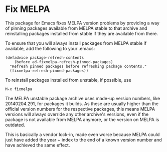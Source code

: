 # Fix MELPA

This package for Emacs fixes MELPA version problems by providing a way
of pinning packages available from MELPA stable to that archive and
reinstalling packages installed from stable if they are available from
there.

To ensure that you will always install packages from MELPA stable
if available, add the following to your .emacs:

```Lisp
(defadvice package-refresh-contents
    (before ad-fixmelpa-refresh-pinned-packages)
  "Refresh pinned packages before refreshing package contents."
  (fixmelpa-refresh-pinned-packages))
```

To reinstall packages installed from unstable, if possible, use

```
M-x fixmelpa
```

The MELPA unstable package archive uses made-up version numbers,
like 20140204.291, for packages it builds. As these are usually
higher than the official version numbers for the respective
packages, this means MELPA versions will always override any other
archive's versions, even if the package is not available from MELPA
anymore, or the version on MELPA is outdated.

This is basically a vendor lock-in, made even worse because MELPA
could just have added the year + index to the end of a known
version number and have achieved the same effect.
